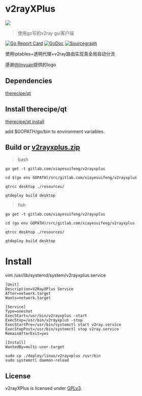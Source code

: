 # v2rayXPlus
![](https://gitlab.com/xiayesuifeng/v2rayxplus/raw/master/resources/v2rayXPlus-64px.svg)

> 使用go写的v2ray gui客户端

[![Go Report Card](https://goreportcard.com/badge/gitlab.com/xiayesuifeng/v2rayxplus)](https://goreportcard.com/report/gitlab.com/xiayesuifeng/v2rayxplus)
[![GoDoc](https://godoc.org/gitlab.com/xiayesuifeng/v2rayxplus?status.svg)](https://godoc.org/gitlab.com/xiayesuifeng/v2rayxplus)
[![Sourcegraph](https://sourcegraph.com/gitlab.com/xiayesuifeng/v2rayxplus/-/badge.svg)](https://sourcegraph.com/gitlab.com/xiayesuifeng/v2rayxplus)

使用iptables+透明代理+v2ray路由实现真全局自动分流

感谢[@linyuan](t.me/linyuan)提供的logo


## Dependencies
[therecipe/qt](https://github.com/therecipe/qt.git)

## Install therecipe/qt

[therecipe/qt install](https://github.com/therecipe/qt/wiki/Installation)

add $GOPATH/go/bin to environment variables

## Build or [v2rayxplus.zip](https://gitlab.com/xiayesuifeng/v2rayxplus/builds/artifacts/master/download?job=run-build)

> bash
```
go get -t gitlab.com/xiayesuifeng/v2rayxplus

cd $(go env GOPATH)/src/gitlab.com/xiayesuifeng/v2rayxplus

qtrcc desktop ./resources/

qtdeploy build desktop 
```

> fish
```
go get -t gitlab.com/xiayesuifeng/v2rayxplus

cd (go env GOPATH)/src/gitlab.com/xiayesuifeng/v2rayxplus

qtrcc desktop ./resources/

qtdeploy build desktop 

```

# Install
vim /usr/lib/systemd/system/v2rayxplus.service
```
[Unit]
Description=V2RayXPlus Service
After=network.target
Wants=network.target

[Service]
Type=oneshot
ExecStart=/usr/bin/v2rayxplus -start
ExecStop=/usr/bin/v2rayxplus -stop
ExecStartPre=/usr/bin/systemctl start v2ray.service
ExecStopPost=/usr/bin/systemctl stop v2ray.service
RemainAfterExit=yes

[Install]
WantedBy=multi-user.target
```

```
sudo cp ./deploy/linux/v2rayxplus /usr/bin
sudo systemctl daemon-reload
```

## License

v2rayXPlus is licensed under [GPLv3](LICENSE).